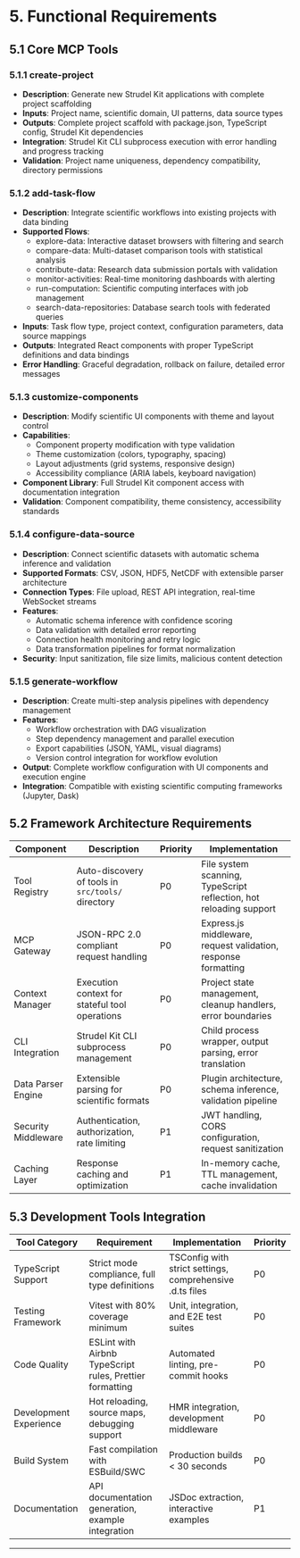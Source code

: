 # 5. Functional Requirements

## 5.1 Core MCP Tools

### 5.1.1 create-project

- **Description**: Generate new Strudel Kit applications with complete project scaffolding
- **Inputs**: Project name, scientific domain, UI patterns, data source types
- **Outputs**: Complete project scaffold with package.json, TypeScript config, Strudel Kit dependencies
- **Integration**: Strudel Kit CLI subprocess execution with error handling and progress tracking
- **Validation**: Project name uniqueness, dependency compatibility, directory permissions

### 5.1.2 add-task-flow

- **Description**: Integrate scientific workflows into existing projects with data binding
- **Supported Flows**:
    - explore-data: Interactive dataset browsers with filtering and search
    - compare-data: Multi-dataset comparison tools with statistical analysis
    - contribute-data: Research data submission portals with validation
    - monitor-activities: Real-time monitoring dashboards with alerting
    - run-computation: Scientific computing interfaces with job management
    - search-data-repositories: Database search tools with federated queries
- **Inputs**: Task flow type, project context, configuration parameters, data source mappings
- **Outputs**: Integrated React components with proper TypeScript definitions and data bindings
- **Error Handling**: Graceful degradation, rollback on failure, detailed error messages

### 5.1.3 customize-components

- **Description**: Modify scientific UI components with theme and layout control
- **Capabilities**:
    - Component property modification with type validation
    - Theme customization (colors, typography, spacing)
    - Layout adjustments (grid systems, responsive design)
    - Accessibility compliance (ARIA labels, keyboard navigation)
- **Component Library**: Full Strudel Kit component access with documentation integration
- **Validation**: Component compatibility, theme consistency, accessibility standards

### 5.1.4 configure-data-source

- **Description**: Connect scientific datasets with automatic schema inference and validation
- **Supported Formats**: CSV, JSON, HDF5, NetCDF with extensible parser architecture
- **Connection Types**: File upload, REST API integration, real-time WebSocket streams
- **Features**:
    - Automatic schema inference with confidence scoring
    - Data validation with detailed error reporting
    - Connection health monitoring and retry logic
    - Data transformation pipelines for format normalization
- **Security**: Input sanitization, file size limits, malicious content detection

### 5.1.5 generate-workflow

- **Description**: Create multi-step analysis pipelines with dependency management
- **Features**:
    - Workflow orchestration with DAG visualization
    - Step dependency management and parallel execution
    - Export capabilities (JSON, YAML, visual diagrams)
    - Version control integration for workflow evolution
- **Output**: Complete workflow configuration with UI components and execution engine
- **Integration**: Compatible with existing scientific computing frameworks (Jupyter, Dask)

## 5.2 Framework Architecture Requirements

|Component|Description|Priority|Implementation|
|---|---|---|---|
|Tool Registry|Auto-discovery of tools in `src/tools/` directory|P0|File system scanning, TypeScript reflection, hot reloading support|
|MCP Gateway|JSON-RPC 2.0 compliant request handling|P0|Express.js middleware, request validation, response formatting|
|Context Manager|Execution context for stateful tool operations|P0|Project state management, cleanup handlers, error boundaries|
|CLI Integration|Strudel Kit CLI subprocess management|P0|Child process wrapper, output parsing, error translation|
|Data Parser Engine|Extensible parsing for scientific formats|P0|Plugin architecture, schema inference, validation pipeline|
|Security Middleware|Authentication, authorization, rate limiting|P1|JWT handling, CORS configuration, request sanitization|
|Caching Layer|Response caching and optimization|P1|In-memory cache, TTL management, cache invalidation|

## 5.3 Development Tools Integration

|Tool Category|Requirement|Implementation|Priority|
|---|---|---|---|
|TypeScript Support|Strict mode compliance, full type definitions|TSConfig with strict settings, comprehensive .d.ts files|P0|
|Testing Framework|Vitest with 80% coverage minimum|Unit, integration, and E2E test suites|P0|
|Code Quality|ESLint with Airbnb TypeScript rules, Prettier formatting|Automated linting, pre-commit hooks|P0|
|Development Experience|Hot reloading, source maps, debugging support|HMR integration, development middleware|P0|
|Build System|Fast compilation with ESBuild/SWC|Production builds < 30 seconds|P0|
|Documentation|API documentation generation, example integration|JSDoc extraction, interactive examples|P1|

---
